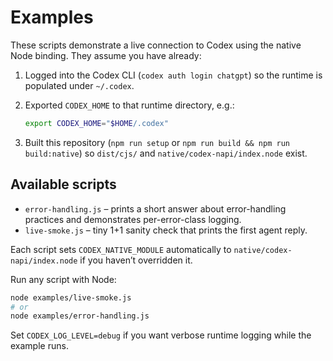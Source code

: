 # Examples

These scripts demonstrate a live connection to Codex using the native Node binding. They assume you have already:

1. Logged into the Codex CLI (`codex auth login chatgpt`) so the runtime is populated under `~/.codex`.
2. Exported `CODEX_HOME` to that runtime directory, e.g.:

   ```bash
   export CODEX_HOME="$HOME/.codex"
   ```

3. Built this repository (`npm run setup` or `npm run build && npm run build:native`) so `dist/cjs/` and `native/codex-napi/index.node` exist.

## Available scripts

- `error-handling.js` – prints a short answer about error-handling practices and demonstrates per-error-class logging.
- `live-smoke.js` – tiny 1+1 sanity check that prints the first agent reply.

Each script sets `CODEX_NATIVE_MODULE` automatically to `native/codex-napi/index.node` if you haven’t overridden it.

Run any script with Node:

```bash
node examples/live-smoke.js
# or
node examples/error-handling.js
```

Set `CODEX_LOG_LEVEL=debug` if you want verbose runtime logging while the example runs.
